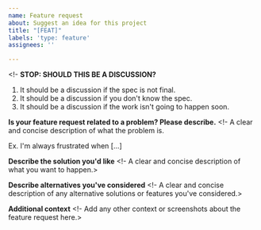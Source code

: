 ```yaml
---
name: Feature request
about: Suggest an idea for this project
title: "[FEAT]"
labels: 'type: feature'
assignees: ''

---
```


<!-
**STOP: SHOULD THIS BE A DISCUSSION?**
1. It should be a discussion if the spec is not final.
2. It should be a discussion if you don't know the spec.
3. It should be a discussion if the work isn't going to happen soon.
>


**Is your feature request related to a problem? Please describe.**
<!-
A clear and concise description of what the problem is. 

Ex. I'm always frustrated when [...]
>


**Describe the solution you'd like**
<!- A clear and concise description of what you want to happen.>

**Describe alternatives you've considered**
<!- A clear and concise description of any alternative solutions or features you've considered.>

**Additional context**
<!- Add any other context or screenshots about the feature request here.>
